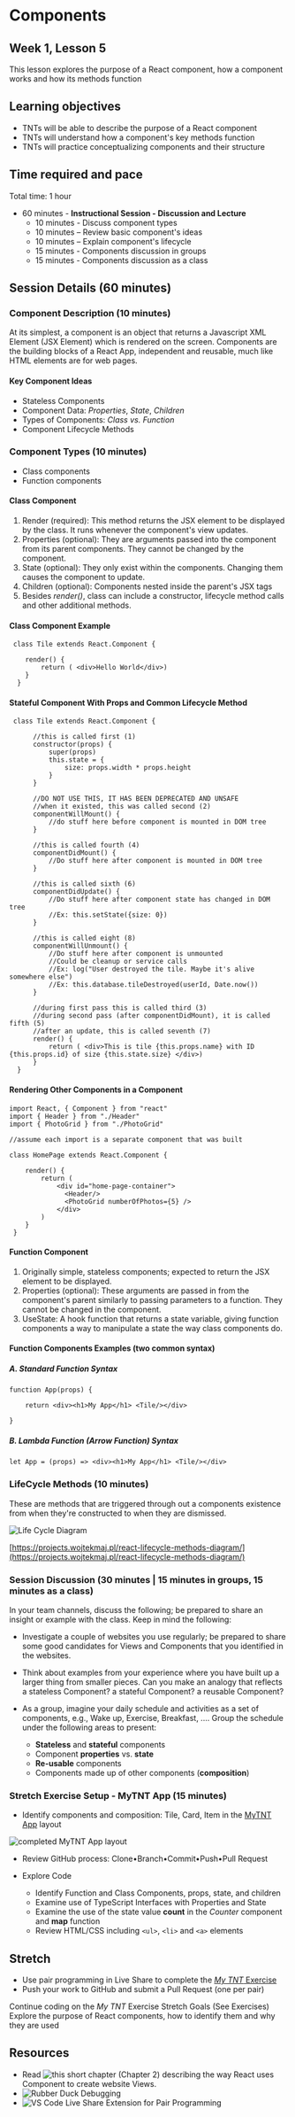 # Components

## Week 1, Lesson 5

This lesson explores the purpose of a React component, how a component works and how its methods function

## Learning objectives

- TNTs will be able to describe the purpose of a React component
- TNTs will understand how a component's key methods function
- TNTs will practice conceptualizing components and their structure

## Time required and pace

Total time: 1 hour

- 60 minutes - **Instructional Session - Discussion and Lecture**
  - 10 minutes - Discuss component types
  - 10 minutes – Review basic component's ideas
  - 10 minutes – Explain component's lifecycle
  - 15 minutes - Components discussion in groups
  - 15 minutes - Components discussion as a class

## Session Details (60 minutes)

### Component Description (10 minutes)

At its simplest, a component is an object that returns a Javascript XML Element (JSX Element) which is rendered on the screen. Components are the building blocks of a React App, independent and reusable, much like HTML elements are for web pages.

#### Key Component Ideas

- Stateless Components
- Component Data: _Properties_, _State_, _Children_
- Types of Components: _Class vs. Function_
- Component Lifecycle Methods

### Component Types (10 minutes)

- Class components
- Function components

#### Class Component

1. Render (required): This method returns the JSX element to be displayed by the class. It runs whenever the component's view updates.
2. Properties (optional): They are arguments passed into the component from its parent components. They cannot be changed by the component.
3. State (optional): They only exist within the components. Changing them causes the component to update.
4. Children (optional): Components nested inside the parent's JSX tags
5. Besides _render()_, class can include a constructor, lifecycle method calls and other additional methods.

#### Class Component Example

     class Tile extends React.Component {

        render() {
            return ( <div>Hello World</div>)
        }
      }


#### Stateful Component With Props and Common Lifecycle Method

     class Tile extends React.Component {

          //this is called first (1)
          constructor(props) {
              super(props)
              this.state = {
                  size: props.width * props.height
              }
          }
          
          //DO NOT USE THIS, IT HAS BEEN DEPRECATED AND UNSAFE
          //when it existed, this was called second (2)
          componentWillMount() {
              //do stuff here before component is mounted in DOM tree
          }
          
          //this is called fourth (4)
          componentDidMount() {
              //Do stuff here after component is mounted in DOM tree
          }
          
          //this is called sixth (6)
          componentDidUpdate() {
              //Do stuff here after component state has changed in DOM tree
              //Ex: this.setState({size: 0})
          }
          
          //this is called eight (8)
          componentWillUnmount() {
              //Do stuff here after component is unmounted
              //Could be cleanup or service calls
              //Ex: log("User destroyed the tile. Maybe it's alive somewhere else")
              //Ex: this.database.tileDestroyed(userId, Date.now())
          }

          //during first pass this is called third (3)
          //during second pass (after componentDidMount), it is called fifth (5)
          //after an update, this is called seventh (7)
          render() {
              return ( <div>This is tile {this.props.name} with ID {this.props.id} of size {this.state.size} </div>)
          }
      }

#### Rendering Other Components in a Component

    import React, { Component } from "react"
    import { Header } from "./Header"
    import { PhotoGrid } from "./PhotoGrid"

    //assume each import is a separate component that was built

    class HomePage extends React.Component {

        render() {
            return (
                <div id="home-page-container">
                  <Header/>
                  <PhotoGrid numberOfPhotos={5} />
                </div>
            )
        }
     }




#### Function Component

1. Originally simple, stateless components; expected to return the JSX element to be displayed.
2. Properties (optional): These arguments are passed in from the component's parent similarly to passing parameters to a function. They cannot be changed in the component.
3. UseState: A hook function that returns a state variable, giving function components a way to manipulate a state the way class components do.

#### Function Components Examples (two common syntax)

##### A. Standard Function Syntax

    function App(props) {

        return <div><h1>My App</h1> <Tile/></div>

    }

##### B. Lambda Function (Arrow Function) Syntax

    let App = (props) => <div><h1>My App</h1> <Tile/></div>

### LifeCycle Methods (10 minutes)

These are methods that are triggered through out a components existence from when they're constructed to when they are dismissed.

![Life Cycle Diagram](images/Lifecycle-methods.png)

[https://projects.wojtekmaj.pl/react-lifecycle-methods-diagram/](https://projects.wojtekmaj.pl/react-lifecycle-methods-diagram/)

### Session Discussion (30 minutes | 15 minutes in groups, 15 minutes as a class)

In your team channels, discuss the following; be prepared to share an insight or example with the class. Keep in mind the following:

- Investigate a couple of websites you use regularly; be prepared to share some good candidates for Views and Components that you identified in the websites.

- Think about examples from your experience where you have built up a larger thing from smaller pieces. Can you make an analogy that reflects a stateless Component? a stateful Component? a reusable Component?

- As a group, imagine your daily schedule and activities as a set of components, e.g., Wake up, Exercise, Breakfast, .... Group the schedule under the following areas to present:
  - **Stateless** and **stateful** components
  - Component **properties** vs. **state**
  - **Re-usable** components
  - Components made up of other components (**composition**)

### Stretch Exercise Setup - MyTNT App (15 minutes)

- Identify components and composition: Tile, Card, Item in the [MyTNT App](https://github.com/tnt-summer-academy/Exercises/tree/main/Week_2/ENG2.1-myTNT) layout

![completed MyTNT App layout](https://github.com/tnt-summer-academy/Curriculum/blob/main/Week%201/images/MyTNT-component-model.png)

- Review GitHub process: Clone•Branch•Commit•Push•Pull Request

- Explore Code
  - Identify Function and Class Components, props, state, and children
  - Examine use of TypeScript Interfaces with Properties and State
  - Examine the use of the state value **count** in the _Counter_ component and **map** function
  - Review HTML/CSS including `<ul>`, `<li>` and `<a>` elements

## Stretch

- Use pair programming in Live Share to complete the [_My TNT_ Exercise](https://github.com/tnt-summer-academy/Exercises/tree/main/Week_2/ENG2.1-myTNT)
- Push your work to GitHub and submit a Pull Request (one per pair)

Continue coding on the _My TNT_ Exercise Stretch Goals (See Exercises)
Explore the purpose of React components, how to identify them and why they are used

## Resources

- Read ![this short chapter](https://leanpub.com/reactjsforthevisuallearner/read#leanpub-auto-chapter-2--what-is-react-and-why-is-it-cool) (Chapter 2) describing the way React uses Component to create website Views.
- ![Rubber Duck Debugging](https://en.wikipedia.org/wiki/Rubber_duck_debugging)
- ![VS Code Live Share Extension for Pair Programming](https://marketplace.visualstudio.com/items?itemName=MS-vsliveshare.vsliveshare-pack)
